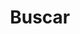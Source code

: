 ---
title: "Buscar"
slug: "search"
layout: "search"
outputs:
    - html
    - json
menu:
    main:
        weight: 3
        params: 
            icon: search
---